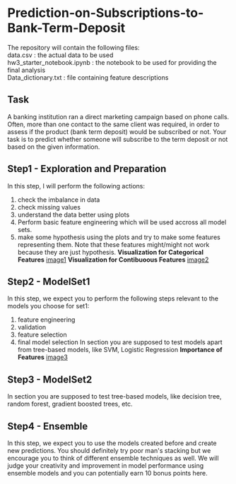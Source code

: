 # Prediction-on-Subscriptions-to-Bank-Term-Deposit
The repository will contain the following files:  
data.csv : the actual data to be used  
hw3_starter_notebook.ipynb : the notebook to be used for providing the final analysis  
Data_dictionary.txt : file containing feature descriptions  

## Task
A banking institution ran a direct marketing campaign based on phone calls. Often, more than one contact to the same client was required, in order to assess if the product (bank term deposit) would be subscribed or not. Your task is to predict whether someone will subscribe to the term deposit or not based on the given information.  

## Step1 - Exploration and Preparation
In this step, I will perform the following actions:
1. check the imbalance in data
2. check missing values
3. understand the data better using plots
4. Perform basic feature engineering which will be used accross all model sets.
5. make some hypothesis using the plots and try to make some features representing them. Note that these features might/might not work because they are just hypothesis. 
**Visualization for Categorical Features**
[image1](image1.jpeg)
**Visualization for Contibuoous Features**
[image2](image2.jpeg)

## Step2 - ModelSet1 
In this step, we expect you to perform the following steps relevant to the models you choose for set1:
1. feature engineering
2. validation
3. feature selection
4. final model selection
In section you are supposed to test models apart from tree-based models, like SVM, Logistic Regression
**Importance of Features**
[image3](image3.jpeg)

## Step3 - ModelSet2
In section you are supposed to test tree-based models, like decision tree, random forest, gradient boosted trees, etc.

## Step4 - Ensemble 
In this step, we expect you to use the models created before and create new predictions. You should definitely try poor man's stacking but we encourage you to think of different ensemble techniques as well. We will judge your creativity and improvement in model performance using ensemble models and you can potentially earn 10 bonus points here.
